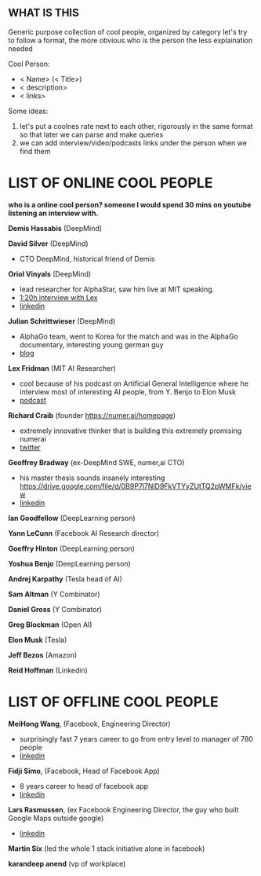## WHAT IS THIS
Generic purpose collection of cool people, organized by category
let's try to follow a format, the more obvious who is the person the less explaination needed

Cool Person:
- < Name> (< Title>)
- < description>
- < links>

Some ideas:
1. let's put a coolnes rate next to each other, rigorously in the same format so that later we can parse and make queries
2. we can add interview/video/podcasts links under the person when we find them

LIST OF ONLINE COOL PEOPLE
====
**who is a online cool person? someone I would spend 30 mins on youtube listening an interview with.**

**Demis Hassabis** (DeepMind)

**David Silver** (DeepMind)
- CTO DeepMind, historical friend of Demis

**Oriol Vinyals** (DeepMind)
- lead researcher for AlphaStar, saw him live at MIT speaking.
- [1:20h interview with Lex](https://www.youtube.com/watch?v=Kedt2or9xlo)
- [linkedin](https://www.linkedin.com/in/oriol-vinyals-00b3366/?originalSubdomain=uju)

**Julian Schrittwieser** (DeepMind)
- AlphaGo team, went to Korea for the match and was in the AlphaGo documentary, interesting young german guy
- [blog](http://www.furidamu.org/)

**Lex Fridman** (MIT AI Researcher)
- cool because of his podcast on Artificial General Intelligence where he interview most of interesting AI people, from Y. Benjo to Elon Musk
- [podcast](https://lexfridman.com/ai/)

**Richard Craib** (founder https://numer.ai/homepage)
- extremely innovative thinker that is building this extremely promising numerai
- [twitter](https://twitter.com/richardcraib)

**Geoffrey Bradway** (ex-DeepMind SWE, numer,ai CTO)
- his master thesis sounds insanely interesting https://drive.google.com/file/d/0B9P7l7NlD9FkVTYyZUtTQ2pWMFk/view
- [linkedin](https://www.linkedin.com/in/geoffrey-bradway-68115683/)

**Ian Goodfellow** (DeepLearning person) 

**Yann LeCunn** (Facebook AI Research director) 

**Goeffry Hinton** (DeepLearning person) 

**Yoshua Benjo** (DeepLearning person) 

**Andrej Karpathy** (Tesla head of AI)

**Sam Altman** (Y Combinator)

**Daniel Gross** (Y Combinator)

**Greg Blockman** (Open AI)

**Elon Musk** (Tesla)

**Jeff Bezos** (Amazon)

**Reid Hoffman** (Linkedin)

LIST OF OFFLINE COOL PEOPLE
=======
**MeiHong Wang**, (Facebook, Engineering Director)
- surprisingly fast 7 years career to go from entry level to manager of 780 people
- [linkedin](https://www.linkedin.com/in/meihong/)

**Fidji Simo**, (Facebook, Head of Facebook App)
- 8 years career to head of facebook app
- [linkedin](https://www.linkedin.com/in/fidjisimo/)

**Lars Rasmussen**, (ex Facebook Engineering Director, the guy who built Google Maps outside google)
- [linkedin](https://www.linkedin.com/in/larserasmussen/)

**Martin Six** (led the whole 1 stack initiative alone in facebook)

**karandeep anend** (vp of workplace)

